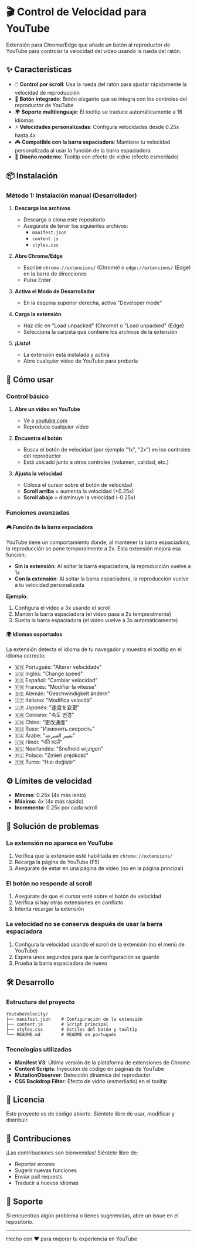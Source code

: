 # 🎬 Control de Velocidad para YouTube

Extensión para Chrome/Edge que añade un botón al reproductor de YouTube para controlar la velocidad del vídeo usando la rueda del ratón.

## ✨ Características

- 🖱️ **Control por scroll**: Usa la rueda del ratón para ajustar rápidamente la velocidad de reproducción
- 🎯 **Botón integrado**: Botón elegante que se integra con los controles del reproductor de YouTube
- 🌍 **Soporte multilenguaje**: El tooltip se traduce automáticamente a 16 idiomas
- ⚡ **Velocidades personalizadas**: Configura velocidades desde 0.25x hasta 4x
- 🎮 **Compatible con la barra espaciadora**: Mantiene tu velocidad personalizada al usar la función de la barra espaciadora
- 💎 **Diseño moderno**: Tooltip con efecto de vidrio (efecto esmerilado)

## 📦 Instalación

### Método 1: Instalación manual (Desarrollador)

1. **Descarga los archivos**
   - Descarga o clona este repositorio
   - Asegúrate de tener los siguientes archivos:
     - `manifest.json`
     - `content.js`
     - `styles.css`

2. **Abre Chrome/Edge**
   - Escribe `chrome://extensions/` (Chrome) o `edge://extensions/` (Edge) en la barra de direcciones
   - Pulsa Enter

3. **Activa el Modo de Desarrollador**
   - En la esquina superior derecha, activa "Developer mode"

4. **Carga la extensión**
   - Haz clic en "Load unpacked" (Chrome) o "Load unpacked" (Edge)
   - Selecciona la carpeta que contiene los archivos de la extensión

5. **¡Listo!**
   - La extensión está instalada y activa
   - Abre cualquier vídeo de YouTube para probarla

## 🎯 Cómo usar

### Control básico

1. **Abre un vídeo en YouTube**
   - Ve a [youtube.com](https://youtube.com)
   - Reproduce cualquier vídeo

2. **Encuentra el botón**
   - Busca el botón de velocidad (por ejemplo "1x", "2x") en los controles del reproductor
   - Está ubicado junto a otros controles (volumen, calidad, etc.)

3. **Ajusta la velocidad**
   - Coloca el cursor sobre el botón de velocidad
   - **Scroll arriba** = aumenta la velocidad (+0.25x)
   - **Scroll abajo** = disminuye la velocidad (-0.25x)

### Funciones avanzadas

#### 🎮 Función de la barra espaciadora

YouTube tiene un comportamiento donde, al mantener la barra espaciadora, la reproducción se pone temporalmente a 2x. Esta extensión mejora esa función:

- **Sin la extensión**: Al soltar la barra espaciadora, la reproducción vuelve a 1x
- **Con la extensión**: Al soltar la barra espaciadora, la reproducción vuelve a tu velocidad personalizada

**Ejemplo:**
1. Configura el vídeo a 3x usando el scroll
2. Mantén la barra espaciadora (el vídeo pasa a 2x temporalmente)
3. Suelta la barra espaciadora (el vídeo vuelve a 3x automáticamente)

#### 🌍 Idiomas soportados

La extensión detecta el idioma de tu navegador y muestra el tooltip en el idioma correcto:

- 🇧🇷 Portugués: "Alterar velocidade"
- 🇺🇸 Inglés: "Change speed"
- 🇪🇸 Español: "Cambiar velocidad"
- 🇫🇷 Francés: "Modifier la vitesse"
- 🇩🇪 Alemán: "Geschwindigkeit ändern"
- 🇮🇹 Italiano: "Modifica velocità"
- 🇯🇵 Japonés: "速度を変更"
- 🇰🇷 Coreano: "속도 변경"
- 🇨🇳 Chino: "更改速度"
- 🇷🇺 Ruso: "Изменить скорость"
- 🇸🇦 Árabe: "تغيير السرعة"
- 🇮🇳 Hindi: "गति बदलें"
- 🇳🇱 Neerlandés: "Snelheid wijzigen"
- 🇵🇱 Polaco: "Zmień prędkość"
- 🇹🇷 Turco: "Hızı değiştir"

## ⚙️ Límites de velocidad

- **Mínimo**: 0.25x (4x más lento)
- **Máximo**: 4x (4x más rápido)
- **Incremento**: 0.25x por cada scroll

## 🔧 Solución de problemas

### La extensión no aparece en YouTube

1. Verifica que la extensión esté habilitada en `chrome://extensions/`
2. Recarga la página de YouTube (F5)
3. Asegúrate de estar en una página de vídeo (no en la página principal)

### El botón no responde al scroll

1. Asegúrate de que el cursor esté sobre el botón de velocidad
2. Verifica si hay otras extensiones en conflicto
3. Intenta recargar la extensión

### La velocidad no se conserva después de usar la barra espaciadora

1. Configura la velocidad usando el scroll de la extensión (no el menú de YouTube)
2. Espera unos segundos para que la configuración se guarde
3. Prueba la barra espaciadora de nuevo

## 🛠️ Desarrollo

### Estructura del proyecto

```
YoutubeVelocity/
├── manifest.json    # Configuración de la extensión
├── content.js       # Script principal
├── styles.css       # Estilos del botón y tooltip
└── README.md        # README en portugués
```

### Tecnologías utilizadas

- **Manifest V3**: Última versión de la plataforma de extensiones de Chrome
- **Content Scripts**: Inyección de código en páginas de YouTube
- **MutationObserver**: Detección dinámica del reproductor
- **CSS Backdrop Filter**: Efecto de vidrio (esmerilado) en el tooltip

## 📝 Licencia

Este proyecto es de código abierto. Siéntete libre de usar, modificar y distribuir.

## 🤝 Contribuciones

¡Las contribuciones son bienvenidas! Siéntete libre de:
- Reportar errores
- Sugerir nuevas funciones
- Enviar pull requests
- Traducir a nuevos idiomas

## 📧 Soporte

Si encuentras algún problema o tienes sugerencias, abre un issue en el repositorio.

---

Hecho con ❤️ para mejorar tu experiencia en YouTube

